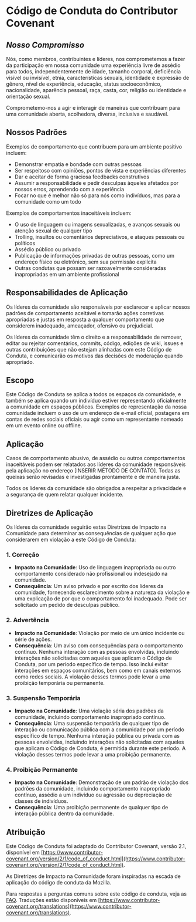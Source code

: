 # Código de Conduta do Contributor Covenant

## _Nosso Compromisso_
Nós, como membros, contribuintes e líderes, nos comprometemos a fazer da participação em nossa comunidade uma experiência livre de assédio para todos, independentemente de idade, tamanho corporal, deficiência visível ou invisível, etnia, características sexuais, identidade e expressão de gênero, nível de experiência, educação, status socioeconômico, nacionalidade, aparência pessoal, raça, casta, cor, religião ou identidade e orientação sexual.

Comprometemo-nos a agir e interagir de maneiras que contribuam para uma comunidade aberta, acolhedora, diversa, inclusiva e saudável.

## Nossos Padrões
Exemplos de comportamento que contribuem para um ambiente positivo incluem:

- Demonstrar empatia e bondade com outras pessoas
- Ser respeitoso com opiniões, pontos de vista e experiências diferentes
- Dar e aceitar de forma graciosa feedbacks construtivos
- Assumir a responsabilidade e pedir desculpas àqueles afetados por nossos erros, aprendendo com a experiência
- Focar no que é melhor não só para nós como indivíduos, mas para a comunidade como um todo

Exemplos de comportamentos inaceitáveis incluem:

- O uso de linguagem ou imagens sexualizadas, e avanços sexuais ou atenção sexual de qualquer tipo
- Trolling, insultos ou comentários depreciativos, e ataques pessoais ou políticos
- Assédio público ou privado
- Publicação de informações privadas de outras pessoas, como um endereço físico ou eletrônico, sem sua permissão explícita
- Outras condutas que possam ser razoavelmente consideradas inapropriadas em um ambiente profissional

## Responsabilidades de Aplicação
Os líderes da comunidade são responsáveis por esclarecer e aplicar nossos padrões de comportamento aceitável e tomarão ações corretivas apropriadas e justas em resposta a qualquer comportamento que considerem inadequado, ameaçador, ofensivo ou prejudicial.

Os líderes da comunidade têm o direito e a responsabilidade de remover, editar ou rejeitar comentários, commits, código, edições de wiki, issues e outras contribuições que não estejam alinhadas com este Código de Conduta, e comunicarão os motivos das decisões de moderação quando apropriado.

## Escopo
Este Código de Conduta se aplica a todos os espaços da comunidade, e também se aplica quando um indivíduo estiver representando oficialmente a comunidade em espaços públicos. Exemplos de representação da nossa comunidade incluem o uso de um endereço de e-mail oficial, postagens em contas de redes sociais oficiais ou agir como um representante nomeado em um evento online ou offline.

## Aplicação
Casos de comportamento abusivo, de assédio ou outros comportamentos inaceitáveis podem ser relatados aos líderes da comunidade responsáveis pela aplicação no endereço [INSERIR MÉTODO DE CONTATO]. Todas as queixas serão revisadas e investigadas prontamente e de maneira justa.

Todos os líderes da comunidade são obrigados a respeitar a privacidade e a segurança de quem relatar qualquer incidente.

## Diretrizes de Aplicação
Os líderes da comunidade seguirão estas Diretrizes de Impacto na Comunidade para determinar as consequências de qualquer ação que considerarem em violação a este Código de Conduta:

### 1. Correção
- **Impacto na Comunidade**: Uso de linguagem inapropriada ou outro comportamento considerado não profissional ou indesejado na comunidade.
- **Consequência**: Um aviso privado e por escrito dos líderes da comunidade, fornecendo esclarecimento sobre a natureza da violação e uma explicação de por que o comportamento foi inadequado. Pode ser solicitado um pedido de desculpas público.

### 2. Advertência
- **Impacto na Comunidade**: Violação por meio de um único incidente ou série de ações.
- **Consequência**: Um aviso com consequências para o comportamento contínuo. Nenhuma interação com as pessoas envolvidas, incluindo interações não solicitadas com aqueles que aplicam o Código de Conduta, por um período específico de tempo. Isso inclui evitar interações em espaços comunitários, bem como em canais externos como redes sociais. A violação desses termos pode levar a uma proibição temporária ou permanente.

### 3. Suspensão Temporária
- **Impacto na Comunidade**: Uma violação séria dos padrões da comunidade, incluindo comportamento inapropriado contínuo.
- **Consequência**: Uma suspensão temporária de qualquer tipo de interação ou comunicação pública com a comunidade por um período específico de tempo. Nenhuma interação pública ou privada com as pessoas envolvidas, incluindo interações não solicitadas com aqueles que aplicam o Código de Conduta, é permitida durante este período. A violação desses termos pode levar a uma proibição permanente.

### 4. Proibição Permanente
- **Impacto na Comunidade**: Demonstração de um padrão de violação dos padrões da comunidade, incluindo comportamento inapropriado contínuo, assédio a um indivíduo ou agressão ou depreciação de classes de indivíduos.
- **Consequência**: Uma proibição permanente de qualquer tipo de interação pública dentro da comunidade.

## Atribuição
Este Código de Conduta foi adaptado do Contributor Covenant, versão 2.1, disponível em [https://www.contributor-covenant.org/version/2/1/code_of_conduct.html](https://www.contributor-covenant.org/version/2/1/code_of_conduct.html).

As Diretrizes de Impacto na Comunidade foram inspiradas na escada de aplicação do código de conduta da Mozilla.

Para respostas a perguntas comuns sobre este código de conduta, veja as [FAQ](https://www.contributor-covenant.org/faq). Traduções estão disponíveis em [https://www.contributor-covenant.org/translations](https://www.contributor-covenant.org/translations).

